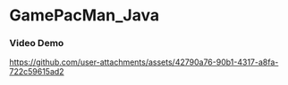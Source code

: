 # GamePacMan_Java
### Video Demo


https://github.com/user-attachments/assets/42790a76-90b1-4317-a8fa-722c59615ad2

